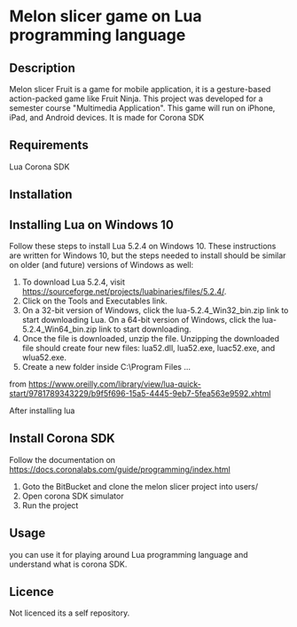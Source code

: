 # Melon slicer game on Lua programming language

## Description
Melon slicer Fruit is a game for mobile application, it is a gesture-based action-packed game like Fruit Ninja.
 This project was developed for a semester course "Multimedia Application".
This game will run on iPhone, iPad, and Android devices.
It is made for Corona SDK

## Requirements
Lua
Corona SDK

## Installation

## Installing Lua on Windows 10
Follow these steps to install Lua 5.2.4 on Windows 10. These instructions are written for Windows 10, but the steps needed to install should be similar on older (and future) versions of Windows as well:

1. To download Lua 5.2.4, visit https://sourceforge.net/projects/luabinaries/files/5.2.4/.
2. Click on the Tools and Executables link.
3. On a 32-bit version of Windows, click the lua-5.2.4_Win32_bin.zip link to start downloading Lua. On a 64-bit version of Windows, click the lua-5.2.4_Win64_bin.zip link to start downloading.
4. Once the file is downloaded, unzip the file. Unzipping the downloaded file should create four new files: lua52.dll, lua52.exe, luac52.exe, and wlua52.exe.
5. Create a new folder inside C:\Program Files ...

from https://www.oreilly.com/library/view/lua-quick-start/9781789343229/b9f5f696-15a5-4445-9eb7-5fea563e9592.xhtml

After installing lua

## Install Corona SDK
 Follow the documentation on https://docs.coronalabs.com/guide/programming/index.html

1. Goto the BitBucket and clone the melon slicer project into users/<Usernames> 
2. Open corona SDK simulator 
3. Run the project

## Usage
you can use it for playing around Lua programming language and understand what is corona SDK.

## Licence
Not licenced its a self repository.
